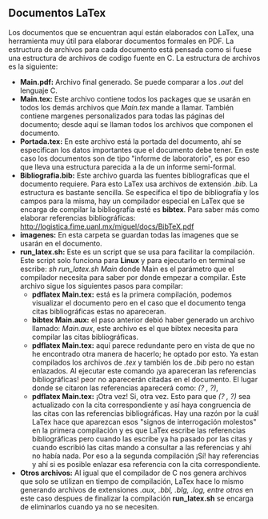 ## Documentos LaTex

Los documentos que se encuentran aquí están elaborados con LaTex, una herramienta
muy útil para elaborar documentos formales en PDF. La estructura de archivos para cada documento está pensada como si fuese una estructura de archivos de codigo fuente en C.
La estructura de archivos es la siguiente:

- **Main.pdf:** Archivo final generado. Se puede comparar a los *.out* del lenguaje C.
- **Main.tex:** Este archivo contiene todos los packages que se usarán en todos los demás archivos que *Main.tex* mande a llamar. También contiene margenes personalizados para todas las páginas del documento; desde aquí se llaman todos los archivos que componen el documento.
- **Portada.tex:** En este archivo está la portada del documento, ahí se especifican los datos importantes que el documento debe tener. En este caso los documentos son de tipo "informe de laboratorio", es por eso que lleva una estructura parecida a la de un informe semi-formal.
- **Bibliografia.bib:** Este archivo guarda las fuentes bibliografícas que el documento requiere. Para esto LaTex usa archivos de extensión *.bib*. La estructura es bastante sencilla. Se especifica el tipo de bibliografía y los campos para la misma, hay un compilador especial en LaTex que se encarga de compilar la bibliografía esté es **bibtex**. Para saber más como elaborar referencias bibliográficas: http://logistica.fime.uanl.mx/miguel/docs/BibTeX.pdf
- **imagenes:** En esta carpeta se guardan todas las imagenes que se usarán en el documento.
- **run_latex.sh:** Este es un script que se usa para facilitar la compilación. Este script solo funciona para **Linux** y para ejecutarlo en terminal se escribe: *sh run_latex.sh Main* donde Main es el parámetro que el compilador necesita para saber por donde empezar a compilar. Este archivo sigue los siguientes pasos para compilar:
    - **pdflatex Main.tex:** está es la primera compilación, podemos visualizar el documento pero en el caso que el documento tenga citas bibliográficas estas no apareceran.
    - **bibtex Main.aux:** el paso anterior debió haber generado un archivo llamado: *Main.aux*, este archivo es el que bibtex necesita para compilar las citas bibliográficas.
    - **pdflatex Main.tex:** aquí parece redundante pero en vista de que no he encontrado otra manera de hacerlo; he optado por esto. Ya estan compilados los archivos de *.tex* y también los de *.bib* pero no estan enlazados. Al ejecutar este comando ¡ya apareceran las referencias bibliográficas! peor no aparecerán citadas en el documento. El lugar donde se citaron las referencias aparecerá como: *(? , ?)*,
    - **pdflatex Main.tex:** ¡Otra vez! Si, otra vez. Esto para que *(? , ?)* sea actualizado con la cita correspondiente y así haya congruencia de las citas con las referencias bibliográficas. Hay una razón por la cuál LaTex hace que aparezcan esos "signos de interrogación molestos" en la primera compilación y es que LaTex escribe las referencias bibliográficas pero cuando las escribe ya ha pasado por las citas y cuando escribió las citas mando a consultar a las referencias y ahí no había nada. Por eso a la segunda compilación ¡Sí! hay referencias y ahí si es posible enlazar esa referencia con la cita correspondiente.
- **Otros archivos:** Al igual que el compilador de C nos genera archivos que solo se utilizan en tiempo de compilación, LaTex hace lo mismo generando archivos de extensiones *.aux, .bbl, .blg, .log, entre otros* en este caso despues de finalizar la compilación **run_latex.sh** se encarga de eliminarlos cuando ya no se necesiten.
